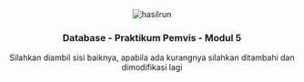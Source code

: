 <div align="center">
  <img src="https://raw.githubusercontent.com/LabQii/LabQii/master/hasilrun5.jpg" alt="hasilrun" />
  <h3>Database - Praktikum Pemvis - Modul 5</h3>
  <p>Silahkan diambil sisi baiknya, apabila ada kurangnya silahkan ditambahi dan dimodifikasi lagi</a></p>
</div>
